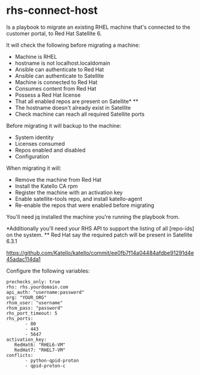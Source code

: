 # rhs-connect-host

Is a playbook to migrate an existing RHEL machine that's connected to the customer portal, to Red Hat Satellite 6.

It will check the following before migrating a machine:
  - Machine is RHEL
  - hostname is not localhost.localdomain
  - Ansible can authenticate to Red Hat
  - Ansible can authenticate to Satellite
  - Machine is connected to Red Hat
  - Consumes content from Red Hat
  - Possess a Red Hat license
  - That all enabled repos are present on Satellite* **
  - The hostname doesn't already exist in Satellite
  - Check machine can reach all required Satellite ports

Before migrating it will backup to the machine:
  - System identity
  - Licenses consumed
  - Repos enabled and disabled
  - Configuration

When migrating it will:
  - Remove the machine from Red Hat
  - Install the Katello CA rpm
  - Register the machine with an activation key
  - Enable satellite-tools repo, and install katello-agent
  - Re-enable the repos that were enabled before migrating

You'll need jq installed the machine you're running the playbook from.

*Additionally you'll need your RHS API to support the listing of all [repo-ids] on the system.
** Red Hat say the required patch will be present in Satellite 6.3.1

https://github.com/Katello/katello/commit/ee0fb7f14a04484afdbe91291d4e45adac114da1

Configure the following variables:
```
prechecks_only: true
rhs: rhs.yourdomain.com
api_auth: "username:password"
org: "YOUR_ORG"
rhsm_user: "username"
rhsm_pass: "password"
rhs_port_timeout: 5
rhs_ports:
       - 80
       - 443
       - 5647
activation_key:
   RedHat6: "RHEL6-VM"
   RedHat7: "RHEL7-VM"
conflicts:
       - python-qpid-proton
       - qpid-proton-c
```
